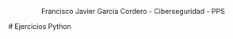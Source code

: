 <p align="center">Francisco Javier García Cordero  - Ciberseguridad  - PPS </p>
# Ejercicios Python
